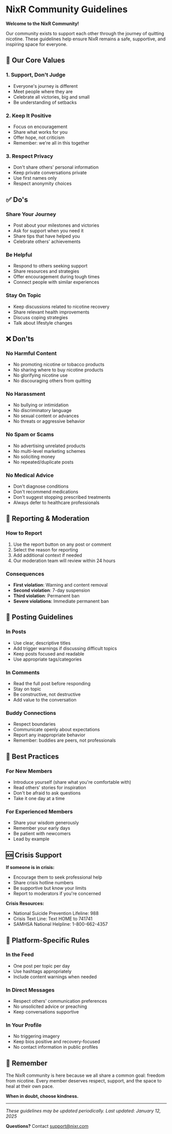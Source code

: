 # NixR Community Guidelines

**Welcome to the NixR Community!** 

Our community exists to support each other through the journey of quitting nicotine. These guidelines help ensure NixR remains a safe, supportive, and inspiring space for everyone.

## 🤝 Our Core Values

### 1. **Support, Don't Judge**
- Everyone's journey is different
- Meet people where they are
- Celebrate all victories, big and small
- Be understanding of setbacks

### 2. **Keep It Positive**
- Focus on encouragement
- Share what works for you
- Offer hope, not criticism
- Remember: we're all in this together

### 3. **Respect Privacy**
- Don't share others' personal information
- Keep private conversations private
- Use first names only
- Respect anonymity choices

## ✅ Do's

### Share Your Journey
- Post about your milestones and victories
- Ask for support when you need it
- Share tips that have helped you
- Celebrate others' achievements

### Be Helpful
- Respond to others seeking support
- Share resources and strategies
- Offer encouragement during tough times
- Connect people with similar experiences

### Stay On Topic
- Keep discussions related to nicotine recovery
- Share relevant health improvements
- Discuss coping strategies
- Talk about lifestyle changes

## ❌ Don'ts

### No Harmful Content
- No promoting nicotine or tobacco products
- No sharing where to buy nicotine products
- No glorifying nicotine use
- No discouraging others from quitting

### No Harassment
- No bullying or intimidation
- No discriminatory language
- No sexual content or advances
- No threats or aggressive behavior

### No Spam or Scams
- No advertising unrelated products
- No multi-level marketing schemes
- No soliciting money
- No repeated/duplicate posts

### No Medical Advice
- Don't diagnose conditions
- Don't recommend medications
- Don't suggest stopping prescribed treatments
- Always defer to healthcare professionals

## 🚨 Reporting & Moderation

### How to Report
1. Use the report button on any post or comment
2. Select the reason for reporting
3. Add additional context if needed
4. Our moderation team will review within 24 hours

### Consequences
- **First violation**: Warning and content removal
- **Second violation**: 7-day suspension
- **Third violation**: Permanent ban
- **Severe violations**: Immediate permanent ban

## 💬 Posting Guidelines

### In Posts
- Use clear, descriptive titles
- Add trigger warnings if discussing difficult topics
- Keep posts focused and readable
- Use appropriate tags/categories

### In Comments
- Read the full post before responding
- Stay on topic
- Be constructive, not destructive
- Add value to the conversation

### Buddy Connections
- Respect boundaries
- Communicate openly about expectations
- Report any inappropriate behavior
- Remember: buddies are peers, not professionals

## 🎯 Best Practices

### For New Members
- Introduce yourself (share what you're comfortable with)
- Read others' stories for inspiration
- Don't be afraid to ask questions
- Take it one day at a time

### For Experienced Members
- Share your wisdom generously
- Remember your early days
- Be patient with newcomers
- Lead by example

## 🆘 Crisis Support

**If someone is in crisis:**
- Encourage them to seek professional help
- Share crisis hotline numbers
- Be supportive but know your limits
- Report to moderators if you're concerned

**Crisis Resources:**
- National Suicide Prevention Lifeline: 988
- Crisis Text Line: Text HOME to 741741
- SAMHSA National Helpline: 1-800-662-4357

## 📱 Platform-Specific Rules

### In the Feed
- One post per topic per day
- Use hashtags appropriately
- Include content warnings when needed

### In Direct Messages
- Respect others' communication preferences
- No unsolicited advice or preaching
- Keep conversations supportive

### In Your Profile
- No triggering imagery
- Keep bios positive and recovery-focused
- No contact information in public profiles

## 🌟 Remember

The NixR community is here because we all share a common goal: freedom from nicotine. Every member deserves respect, support, and the space to heal at their own pace.

**When in doubt, choose kindness.**

---

*These guidelines may be updated periodically. Last updated: January 12, 2025*

**Questions?** Contact support@nixr.com 